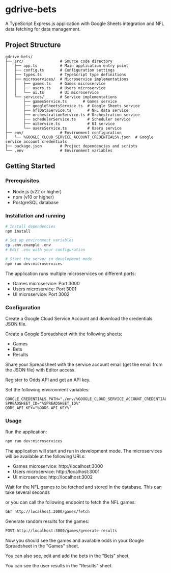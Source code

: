 # gdrive-bets

A TypeScript Express.js application with Google Sheets integration and NFL data fetching for data management.

## Project Structure
```
gdrive-bets/
├── src/                # Source code directory
│   ├── app.ts          # Main application entry point
│   ├── config.ts       # Configuration settings
│   ├── types.ts        # TypeScript type definitions
│   ├── microservices/  # Microservice implementations
│   │   ├── games.ts    # Games microservice
│   │   ├── users.ts    # Users microservice
│   │   └── ui.ts       # UI microservice
│   └── services/       # Service implementations
│       ├── gamesService.ts       # Games service
│       ├── googleSheetsService.ts  # Google Sheets service
│       ├── nflDataService.ts       # NFL data service
│       ├── orchestrationService.ts # Orchestration service
│       ├── schedulerService.ts     # Scheduler service
│       ├── uiService.ts            # UI service
│       └── usersService.ts         # Users service
├── env/                # Environment configuration
│   └── %GOOGLE_CLOUD_SERVICE_ACCOUNT_CREDENTIALS%.json  # Google service account credentials
├── package.json        # Project dependencies and scripts
└── .env                # Environment variables
```

## Getting Started

### Prerequisites
- Node.js (v22 or higher)
- npm (v10 or higher)
- PostgreSQL database

### Installation and running
```bash
# Install dependencies
npm install

# Set up environment variables
cp .env.example .env
# Edit .env with your configuration

# Start the server in development mode
npm run dev:microservices
```

The application runs multiple microservices on different ports:
- Games microservice: Port 3000
- Users microservice: Port 3001
- UI microservice: Port 3002

### Configuration
Create a Google Cloud Service Account and download the credentials JSON file.

Create a Google Spreadsheet with the following sheets:
- Games
- Bets
- Results

Share your Spreadsheet with the service account email (get the email from the JSON file) with Editor access.

Register to Odds API and get an API key.

Set the following environment variables:
  ```
  GOOGLE_CREDENTIALS_PATH="./env/%GOOGLE_CLOUD_SERVICE_ACCOUNT_CREDENTIALS%.json"
  SPREADSHEET_ID="%SPREADSHEET_ID%"
  ODDS_API_KEY="%ODDS_API_KEY%"
  ```

### Usage

Run the application:
```bash
npm run dev:microservices
```

The application will start and run in development mode. The microservices will be available at the following URLs:
- Games microservice: http://localhost:3000
- Users microservice: http://localhost:3001
- UI microservice: http://localhost:3002

Wait for the NFL games to be fetched and stored in the database. This can take several seconds

or you can call the following endpoint to fetch the NFL games:
```bash
GET http://localhost:3000/games/fetch
```

Generate random results for the games:
```bash
POST http://localhost:3000/games/generate-results
```

Now you should see the games and available odds in your Google Spreadsheet in the "Games" sheet.

You can also see, edit and add the bets in the "Bets" sheet.

You can see the user results in the "Results" sheet.